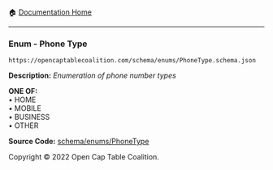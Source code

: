 :house: [Documentation Home](/docs/README.md)

---

### Enum - Phone Type

`https://opencaptablecoalition.com/schema/enums/PhoneType.schema.json`

**Description:** _Enumeration of phone number types_

**ONE OF:**</br>&bull; HOME </br>&bull; MOBILE </br>&bull; BUSINESS </br>&bull; OTHER

**Source Code:** [schema/enums/PhoneType](/schema/enums/PhoneType.schema.json)

Copyright © 2022 Open Cap Table Coalition.
